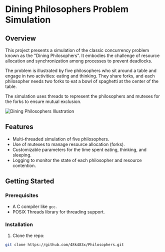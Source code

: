 # Dining Philosophers Problem Simulation

## Overview

This project presents a simulation of the classic concurrency problem known as the "Dining Philosophers". It embodies the challenge of resource allocation and synchronization among processes to prevent deadlocks.

The problem is illustrated by five philosophers who sit around a table and engage in two activities: eating and thinking. They share forks, and each philosopher needs two forks to eat a bowl of spaghetti at the center of the table. 

The simulation uses threads to represent the philosophers and mutexes for the forks to ensure mutual exclusion.

![Dining Philosophers Illustration](path_to_image_on_your_server)

## Features

- Multi-threaded simulation of five philosophers.
- Use of mutexes to manage resource allocation (forks).
- Customizable parameters for the time spent eating, thinking, and sleeping.
- Logging to monitor the state of each philosopher and resource contention.

## Getting Started

### Prerequisites

- A C compiler like `gcc`.
- POSIX Threads library for threading support.

### Installation

1. Clone the repo:
```bash
git clone https://github.com/48k483x/Philosophers.git
